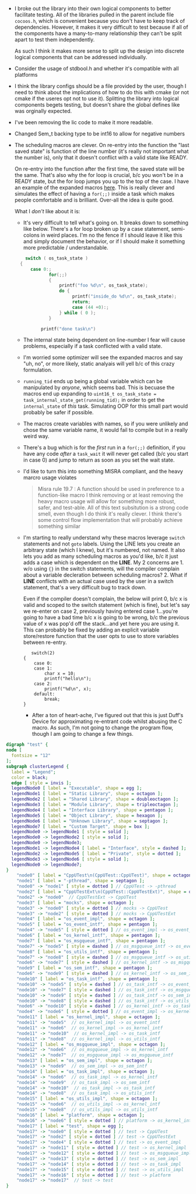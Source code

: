 * I broke out the library into their own logical components to better
  facilitate testing. All of the libraries pulled in the parent include file
  `cocoos.h`, which is convenient because you don't have to keep track of
  dependencies. However, it makes it very difficult to test because if all of
  the components have a many-to-many relationship they can't be split apart to
  test them independently.

  As such I think it makes more sense to split up the design into discrete
  logical components that can be addressed individually.

* Consider the usage of stdbool.h and whether it's compatible with all
  platforms

* I think the library configs should be a file provided by the user, though I
  need to think about the implications of how to do this with cmake (or not
  cmake if the useres opt not to use it). Splitting the library into logical
  components begets testing, but doesn't share the global defines like was
  orginally expected.

* I've been removing the lic code to make it more readable.

* Changed Sem_t backing type to be int16 to allow for negative numbers

* The scheduling macros are clever. On re-entry into the function the "last
  saved state" is function of the line number (it's really not important what
  the number is), only that it doesn't conflict with a valid state like READY.

  On re-entry into the function after the first time, the saved state will be
  the same. That's also why the for loop is crucial, b/c you won't be in a
  READY state, but the for loop jumps you up to the top of the case. I have an
  example of the expanded macros [here](https://godbolt.org/z/z4vPd5Wh7). This
  is really clever and simulates the effect of having a `for(;;)` inside a task
  which makes people comfortable and is brilliant. Over-all the idea is quite
  good.

  What I _don't_ like about it is:
  * It's very difficult to tell what's going on. It breaks down to something
    like below. There's a for loop broken up by a case statement, semi-colons
    in weird places. I'm no the fence if I should leave it like this and simply
    document the behavior, or if I should make it something more predictable /
    understandable.

  ```c
      switch ( os_task_state )
    {
        case 0:;
               for(;;)
               {
                   printf("foo %d\n", os_task_state);
                   do {
                        printf("inside_do %d\n", os_task_state);
                        return;
                        case (44 +0):;
                   } while ( 0 );
               }

            printf("done task\n")
  ```

  * The internal state being dependent on line-number I fear will cause
    problems, especially if a task conflicted with a valid state.

  * I'm worried some optimizer will see the expanded macros and say "uh, no",
    or more likely, static analyais will yell b/c of this crazy formulation.

  * `running_tid` ends up being a global variable which can be manipulated by
    _anyone_, which seems bad. This is becuase the macros end up expanding to
    `uint16_t os_task_state = task_internal_state_get(running_tid);` in order
    to get the `internal_state` of _this_ task. Simulating OOP for this small
    part would probably be safer if possible.

  * The macros create variables with names, so if you were unlikely and chose
    the same variable name, it would fail to compile but in a really weird way.

  * There's a bug which is for the _first_ run in a `for(;;)` definition, if
    you have any code _after_ a `task_wait` it will never get called (b/c you
    start in case 0) and jump to return as soon as you set the wait state.

  * I'd like to turn this into something MISRA compliant, and the heavy marcro
    usage violates
    > Misra rule 19.7 : A function should be used in preference to a function-like macro
    I think removing or at least removing the heavy macro usage will allow for
    something more robust, safer, and test-able. All of this text subsitution
    is a strong code smell, even though I do think it's really clever. I think
    there's some control flow implementation that will probably achieve
    something similar

  * I'm starting to really understand why these macros leverage `switch`
    statements and not `goto` labels. Using the LINE lets you create an
    arbitrary state (which I knew), but it's numbered, not named. It also lets
    you add as many scheduling macros as you'd like, b/c it just adds a case
    which is dependent on the __LINE__. My 2 concerns are 1. w/o using `{}` in
    the switch statements, will the compiler complain about a variable
    decleration between scheduling macros? 2. What if __LINE__ conflicts with
    an actual case used by the user in a switch statement, that's a very
    difficult bug to track down.

    Even if the compiler doesn't complain, the below will print 0, b/c x is
    valid and scoped to the switch statement (which is fine), but let's say we
    re-enter on case 2, previously having entered case 1...you're going to have
    a bad time b/c x is going to be wrong, b/c the previous value of x was
    pop'd off the stack...and yet here you are using it. This can probably be
    fixed by adding an explicit variable store/restore function that the user
    opts to use to store variables between re-entry.
    ```
       switch(2)
    {
        case 0:
        case 1:
            char x = 10;
            printf("hello\n");
        case 2:
            printf("%d\n", x);
        default:
            break;
    }
    ```

    * After a ton of heart-ache, I've figured out that this is just Duff's
      Device for approximating re-entrant code whilst abusing the C macro. As
      such, I'm not going to change the program flow, though I am going to
      change a few things.


```dot
digraph "test" {
node [
  fontsize = "12"
];
subgraph clusterLegend {
  label = "Legend";
  color = black;
  edge [ style = invis ];
  legendNode0 [ label = "Executable", shape = egg ];
  legendNode1 [ label = "Static Library", shape = octagon ];
  legendNode2 [ label = "Shared Library", shape = doubleoctagon ];
  legendNode3 [ label = "Module Library", shape = tripleoctagon ];
  legendNode4 [ label = "Interface Library", shape = pentagon ];
  legendNode5 [ label = "Object Library", shape = hexagon ];
  legendNode6 [ label = "Unknown Library", shape = septagon ];
  legendNode7 [ label = "Custom Target", shape = box ];
  legendNode0 -> legendNode1 [ style = solid ];
  legendNode0 -> legendNode2 [ style = solid ];
  legendNode0 -> legendNode3;
  legendNode1 -> legendNode4 [ label = "Interface", style = dashed ];
  legendNode2 -> legendNode5 [ label = "Private", style = dotted ];
  legendNode3 -> legendNode6 [ style = solid ];
  legendNode0 -> legendNode7;
}
    "node0" [ label = "CppUTest\n(CppUTest::CppUTest)", shape = octagon ];
    "node1" [ label = "-pthread", shape = septagon ];
    "node0" -> "node1" [ style = dotted ] // CppUTest -> -pthread
    "node2" [ label = "CppUTestExt\n(CppUTest::CppUTestExt)", shape = octagon ];
    "node2" -> "node0"  // CppUTestExt -> CppUTest
    "node3" [ label = "mocks", shape = octagon ];
    "node3" -> "node0" [ style = dotted ] // mocks -> CppUTest
    "node3" -> "node2" [ style = dotted ] // mocks -> CppUTestExt
    "node4" [ label = "os_event_impl", shape = octagon ];
    "node5" [ label = "os_event_intf", shape = pentagon ];
    "node4" -> "node5" [ style = dotted ] // os_event_impl -> os_event_intf
    "node6" [ label = "os_kernel_intf", shape = pentagon ];
    "node7" [ label = "os_msgqueue_intf", shape = pentagon ];
    "node7" -> "node5" [ style = dashed ] // os_msgqueue_intf -> os_event_intf
    "node8" [ label = "os_utils_intf", shape = pentagon ];
    "node7" -> "node8" [ style = dashed ] // os_msgqueue_intf -> os_utils_intf
    "node6" -> "node7" [ style = dashed ] // os_kernel_intf -> os_msgqueue_intf
    "node9" [ label = "os_sem_intf", shape = pentagon ];
    "node6" -> "node9" [ style = dashed ] // os_kernel_intf -> os_sem_intf
    "node10" [ label = "os_task_intf", shape = pentagon ];
    "node10" -> "node5" [ style = dashed ] // os_task_intf -> os_event_intf
    "node10" -> "node7" [ style = dashed ] // os_task_intf -> os_msgqueue_intf
    "node10" -> "node9" [ style = dashed ] // os_task_intf -> os_sem_intf
    "node10" -> "node8" [ style = dashed ] // os_task_intf -> os_utils_intf
    "node6" -> "node10" [ style = dashed ] // os_kernel_intf -> os_task_intf
    "node4" -> "node6" [ style = dotted ] // os_event_impl -> os_kernel_intf
    "node11" [ label = "os_kernel_impl", shape = octagon ];
    "node11" -> "node5"  // os_kernel_impl -> os_event_intf
    "node11" -> "node6"  // os_kernel_impl -> os_kernel_intf
    "node11" -> "node10"  // os_kernel_impl -> os_task_intf
    "node11" -> "node8"  // os_kernel_impl -> os_utils_intf
    "node12" [ label = "os_msgqueue_impl", shape = octagon ];
    "node12" -> "node6"  // os_msgqueue_impl -> os_kernel_intf
    "node12" -> "node7"  // os_msgqueue_impl -> os_msgqueue_intf
    "node13" [ label = "os_sem_impl", shape = octagon ];
    "node13" -> "node9"  // os_sem_impl -> os_sem_intf
    "node14" [ label = "os_task_impl", shape = octagon ];
    "node14" -> "node6"  // os_task_impl -> os_kernel_intf
    "node14" -> "node9"  // os_task_impl -> os_sem_intf
    "node14" -> "node10"  // os_task_impl -> os_task_intf
    "node14" -> "node8"  // os_task_impl -> os_utils_intf
    "node15" [ label = "os_utils_impl", shape = octagon ];
    "node15" -> "node6"  // os_utils_impl -> os_kernel_intf
    "node15" -> "node8"  // os_utils_impl -> os_utils_intf
    "node16" [ label = "platform", shape = octagon ];
    "node16" -> "node6" [ style = dotted ] // platform -> os_kernel_intf
    "node17" [ label = "test", shape = egg ];
    "node17" -> "node0" [ style = dotted ] // test -> CppUTest
    "node17" -> "node2" [ style = dotted ] // test -> CppUTestExt
    "node17" -> "node4" [ style = dotted ] // test -> os_event_impl
    "node17" -> "node11" [ style = dotted ] // test -> os_kernel_impl
    "node17" -> "node12" [ style = dotted ] // test -> os_msgqueue_impl
    "node17" -> "node13" [ style = dotted ] // test -> os_sem_impl
    "node17" -> "node14" [ style = dotted ] // test -> os_task_impl
    "node17" -> "node15" [ style = dotted ] // test -> os_utils_impl
    "node17" -> "node16" [ style = dotted ] // test -> platform
    "node17" -> "node17"  // test -> test
}
```
